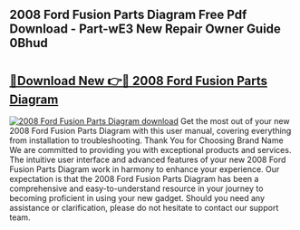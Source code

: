## 2008 Ford Fusion Parts Diagram Free Pdf Download - Part-wE3 New Repair Owner Guide 0Bhud

# <h2><a href="http://dfs2orb.blite.top/?on=2008+Ford+Fusion+Parts+Diagram">🔗Download New 👉🔴 2008 Ford Fusion Parts Diagram</a></h2>

[![2008 Ford Fusion Parts Diagram download](https://i.imgur.com/lujVjoI.png)](http://dfs2orb.blite.top/?on=2008+Ford+Fusion+Parts+Diagram)
Get the most out of your new 2008 Ford Fusion Parts Diagram with this user manual, covering everything from installation to troubleshooting. Thank You for Choosing Brand Name We are committed to providing you with exceptional products and services. The intuitive user interface and advanced features of your new 2008 Ford Fusion Parts Diagram work in harmony to enhance your experience. Our expectation is that the 2008 Ford Fusion Parts Diagram has been a comprehensive and easy-to-understand resource in your journey to becoming proficient in using your new gadget. Should you need any assistance or clarification, please do not hesitate to contact our support team.
